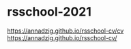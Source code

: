 # rsschool-2021
https://annadzig.github.io/rsschool-cv/cv   
https://annadzig.github.io/rsschool-cv/
